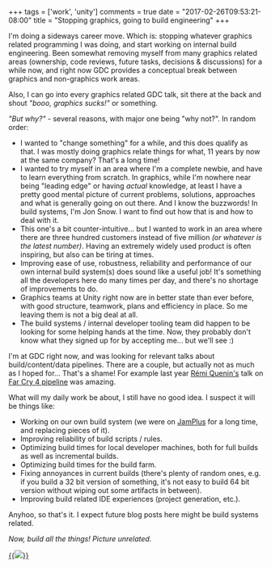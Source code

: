 +++
tags = ['work', 'unity']
comments = true
date = "2017-02-26T09:53:21-08:00"
title = "Stopping graphics, going to build engineering"
+++

I'm doing a sideways career move. Which is: stopping whatever graphics related
programming I was doing, and start working on internal build engineering. Been somewhat removing myself
from many graphics related areas (ownership, code reviews, future tasks, decisions & discussions) for a while
now, and right now GDC provides a conceptual break between graphics and non-graphics work areas.

Also, I can go into every graphics related GDC talk, sit there at the back and shout *"booo, graphics sucks!"* or
something.

*"But why?"* - several reasons, with major one being "why not?". In random order:

* I wanted to "change something" for a while, and this does qualify as that. I was mostly doing graphics
  relate things for what, 11 years by now at the same company? That's a long time!
* I wanted to try myself in an area where I'm a complete newbie, and have to learn everything
  from scratch. In graphics, while I'm nowhere near being "leading edge" or having _actual_ knowledge, at least I have a pretty good mental picture
  of current problems, solutions, approaches and what is generally going on out there. And I know the buzzwords!
  In build systems, I'm Jon Snow. I want to find out how that is and how to deal with it.
* This one's a bit counter-intuitive... but I wanted to work in an area where there are
  three hundred customers instead of five million *(or whatever is the latest number)*. Having an extremely widely
  used product is often inspiring, but also can be tiring at times.
* Improving ease of use, robustness, reliability and performance of our own internal
  build system(s) does sound like a useful job! It's something all the developers here do
  many times per day, and there's no shortage of improvements to do.
* Graphics teams at Unity right now are in better state than ever before, with good
  structure, teamwork, plans and
  efficiency in place. So me leaving them is not a big deal at all.
* The build systems / internal developer tooling team did happen to be looking for some
  helping hands at the time. Now, they probably don't know what they signed up for by
  accepting me... but we'll see :)

I'm at GDC right now, and was looking for relevant talks about build/content/data pipelines. There
are a couple, but actually not as much as I hoped for... That's a shame! For example last year
[Rémi Quenin's](https://twitter.com/azagoth) talk on
[Far Cry 4 pipeline](http://www.gdcvault.com/play/1021976/Fast-Iteration-for-Far-Cry) was amazing.

What will my daily work be about, I still have no good idea. I suspect it will be things like:

* Working on our own build system (we were on [JamPlus](http://jamplus.org/) for a long time, and
  replacing pieces of it).
* Improving reliability of build scripts / rules.
* Optimizing build times for local developer machines, both for full builds as well as incremental builds.
* Optimizing build times for the build farm.
* Fixing annoyances in current builds (there's plenty of random ones, e.g. if you build a 32 bit version of
  something, it's not easy to build 64 bit version without wiping out some artifacts in between).
* Improving build related IDE experiences (project generation, etc.).

Anyhoo, so that's it. I expect future blog posts here might be build systems related.

*Now, build all the things! Picture unrelated.*

[{{<img src="/img/blog/2017-02/build-all-things.jpg">}}](/img/blog/2017-02/build-all-things.jpg)

